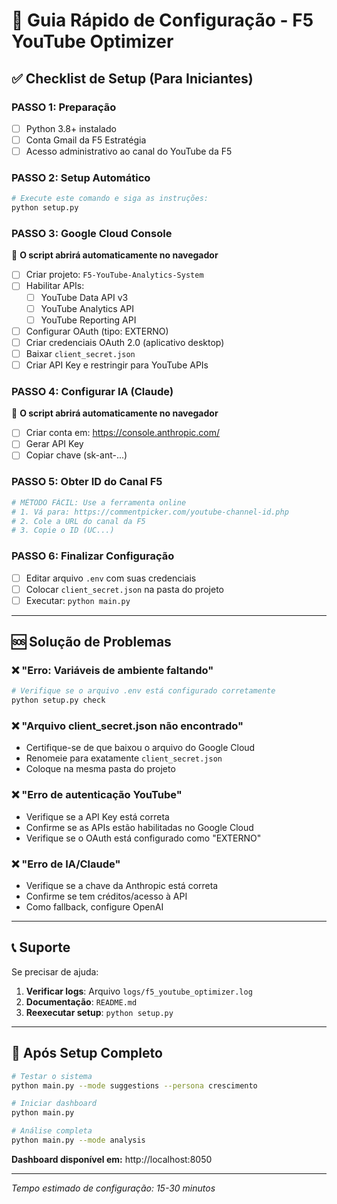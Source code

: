 # 🚀 Guia Rápido de Configuração - F5 YouTube Optimizer

## ✅ Checklist de Setup (Para Iniciantes)

### **PASSO 1: Preparação**
- [ ] Python 3.8+ instalado
- [ ] Conta Gmail da F5 Estratégia
- [ ] Acesso administrativo ao canal do YouTube da F5

### **PASSO 2: Setup Automático**
```bash
# Execute este comando e siga as instruções:
python setup.py
```

### **PASSO 3: Google Cloud Console** 
📝 **O script abrirá automaticamente no navegador**

- [ ] Criar projeto: `F5-YouTube-Analytics-System`
- [ ] Habilitar APIs:
  - [ ] YouTube Data API v3
  - [ ] YouTube Analytics API  
  - [ ] YouTube Reporting API
- [ ] Configurar OAuth (tipo: EXTERNO)
- [ ] Criar credenciais OAuth 2.0 (aplicativo desktop)
- [ ] Baixar `client_secret.json`
- [ ] Criar API Key e restringir para YouTube APIs

### **PASSO 4: Configurar IA (Claude)**
📝 **O script abrirá automaticamente no navegador**

- [ ] Criar conta em: https://console.anthropic.com/
- [ ] Gerar API Key
- [ ] Copiar chave (sk-ant-...)

### **PASSO 5: Obter ID do Canal F5**
```bash
# MÉTODO FÁCIL: Use a ferramenta online
# 1. Vá para: https://commentpicker.com/youtube-channel-id.php
# 2. Cole a URL do canal da F5
# 3. Copie o ID (UC...)
```

### **PASSO 6: Finalizar Configuração**
- [ ] Editar arquivo `.env` com suas credenciais
- [ ] Colocar `client_secret.json` na pasta do projeto
- [ ] Executar: `python main.py`

---

## 🆘 Solução de Problemas

### ❌ "Erro: Variáveis de ambiente faltando"
```bash
# Verifique se o arquivo .env está configurado corretamente
python setup.py check
```

### ❌ "Arquivo client_secret.json não encontrado"
- Certifique-se de que baixou o arquivo do Google Cloud
- Renomeie para exatamente `client_secret.json`
- Coloque na mesma pasta do projeto

### ❌ "Erro de autenticação YouTube"
- Verifique se a API Key está correta
- Confirme se as APIs estão habilitadas no Google Cloud
- Verifique se o OAuth está configurado como "EXTERNO"

### ❌ "Erro de IA/Claude"
- Verifique se a chave da Anthropic está correta
- Confirme se tem créditos/acesso à API
- Como fallback, configure OpenAI

---

## 📞 Suporte

Se precisar de ajuda:

1. **Verificar logs**: Arquivo `logs/f5_youtube_optimizer.log`
2. **Documentação**: `README.md`
3. **Reexecutar setup**: `python setup.py`

---

## 🎯 Após Setup Completo

```bash
# Testar o sistema
python main.py --mode suggestions --persona crescimento

# Iniciar dashboard
python main.py

# Análise completa
python main.py --mode analysis
```

**Dashboard disponível em:** http://localhost:8050

---

*Tempo estimado de configuração: 15-30 minutos* 